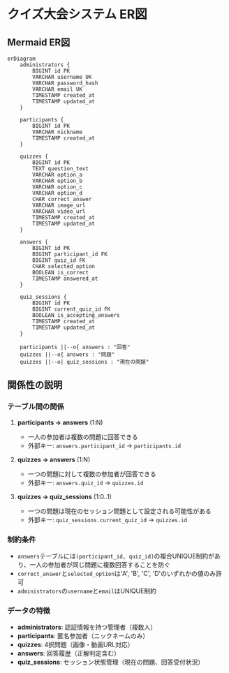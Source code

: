 # クイズ大会システム ER図

## Mermaid ER図

```mermaid
erDiagram
    administrators {
        BIGINT id PK
        VARCHAR username UK
        VARCHAR password_hash
        VARCHAR email UK
        TIMESTAMP created_at
        TIMESTAMP updated_at
    }

    participants {
        BIGINT id PK
        VARCHAR nickname
        TIMESTAMP created_at
    }

    quizzes {
        BIGINT id PK
        TEXT question_text
        VARCHAR option_a
        VARCHAR option_b
        VARCHAR option_c
        VARCHAR option_d
        CHAR correct_answer
        VARCHAR image_url
        VARCHAR video_url
        TIMESTAMP created_at
        TIMESTAMP updated_at
    }

    answers {
        BIGINT id PK
        BIGINT participant_id FK
        BIGINT quiz_id FK
        CHAR selected_option
        BOOLEAN is_correct
        TIMESTAMP answered_at
    }

    quiz_sessions {
        BIGINT id PK
        BIGINT current_quiz_id FK
        BOOLEAN is_accepting_answers
        TIMESTAMP created_at
        TIMESTAMP updated_at
    }

    participants ||--o{ answers : "回答"
    quizzes ||--o{ answers : "問題"
    quizzes ||--o| quiz_sessions : "現在の問題"
```

## 関係性の説明

### テーブル間の関係

1. **participants → answers** (1:N)
   - 一人の参加者は複数の問題に回答できる
   - 外部キー: `answers.participant_id` → `participants.id`

2. **quizzes → answers** (1:N)
   - 一つの問題に対して複数の参加者が回答できる
   - 外部キー: `answers.quiz_id` → `quizzes.id`

3. **quizzes → quiz_sessions** (1:0..1)
   - 一つの問題は現在のセッション問題として設定される可能性がある
   - 外部キー: `quiz_sessions.current_quiz_id` → `quizzes.id`

### 制約条件

- `answers`テーブルには`(participant_id, quiz_id)`の複合UNIQUE制約があり、一人の参加者が同じ問題に複数回答することを防ぐ
- `correct_answer`と`selected_option`は'A', 'B', 'C', 'D'のいずれかの値のみ許可
- `administrators`の`username`と`email`はUNIQUE制約

### データの特徴

- **administrators**: 認証情報を持つ管理者（複数人）
- **participants**: 匿名参加者（ニックネームのみ）
- **quizzes**: 4択問題（画像・動画URL対応）
- **answers**: 回答履歴（正解判定含む）
- **quiz_sessions**: セッション状態管理（現在の問題、回答受付状況）
